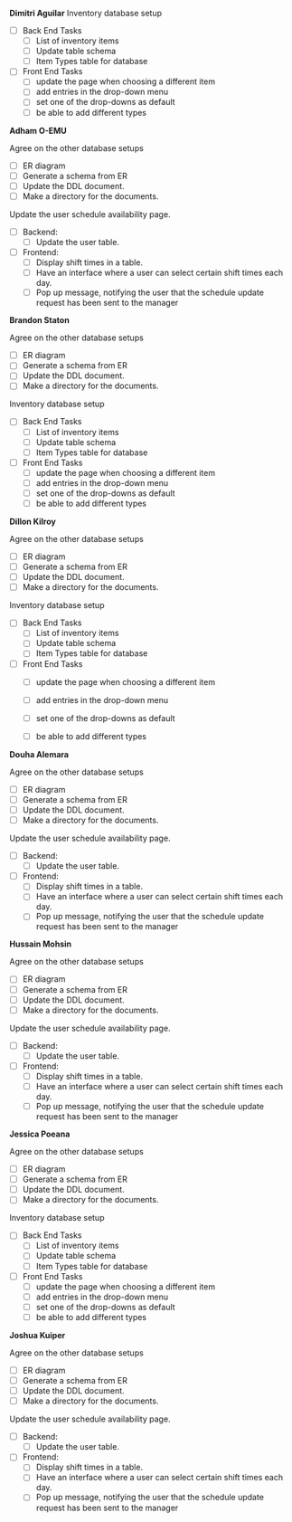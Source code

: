 **Dimitri Aguilar**
Inventory database setup
- [ ] Back End Tasks
  - [ ] List of inventory items
  - [ ] Update table schema
  - [ ] Item Types table for database
- [ ] Front End Tasks
  - [ ] update the page when choosing a different item
  - [ ] add entries in the drop-down menu
  - [ ] set one of the drop-downs as default
  - [ ] be able to add different types

**Adham O-EMU**

Agree on the other database setups
- [ ] ER diagram
- [ ] Generate a schema from ER
- [ ] Update the DDL document.
- [ ] Make a directory for the documents.

Update the user schedule availability page.
- [ ] Backend:
  - [ ] Update the user table.
- [ ] Frontend:
  - [ ] Display shift times in a table.
  - [ ] Have an interface where a user can select certain shift times each day.
  - [ ] Pop up message, notifying the user that the schedule update request has been sent to the manager

**Brandon Staton**

Agree on the other database setups
- [ ] ER diagram
- [ ] Generate a schema from ER
- [ ] Update the DDL document.
- [ ] Make a directory for the documents.

Inventory database setup
- [ ] Back End Tasks
  - [ ] List of inventory items
  - [ ] Update table schema
  - [ ] Item Types table for database
- [ ] Front End Tasks
  - [ ] update the page when choosing a different item
  - [ ] add entries in the drop-down menu
  - [ ] set one of the drop-downs as default
  - [ ] be able to add different types

**Dillon Kilroy**

Agree on the other database setups
- [ ] ER diagram
- [ ] Generate a schema from ER
- [ ] Update the DDL document.
- [ ] Make a directory for the documents.

Inventory database setup
- [ ] Back End Tasks
  - [ ] List of inventory items
  - [ ] Update table schema
  - [ ] Item Types table for database
- [ ] Front End Tasks
  - [ ] update the page when choosing a different item
  - [ ] add entries in the drop-down menu
  - [ ] set one of the drop-downs as default
  - [ ] be able to add different types


**Douha Alemara**

Agree on the other database setups
- [ ] ER diagram
- [ ] Generate a schema from ER
- [ ] Update the DDL document.
- [ ] Make a directory for the documents.

Update the user schedule availability page.
- [ ] Backend:
  - [ ] Update the user table.
- [ ] Frontend:
  - [ ] Display shift times in a table.
  - [ ] Have an interface where a user can select certain shift times each day.
  - [ ] Pop up message, notifying the user that the schedule update request has been sent to the manager

**Hussain Mohsin**

Agree on the other database setups
- [ ] ER diagram
- [ ] Generate a schema from ER
- [ ] Update the DDL document.
- [ ] Make a directory for the documents.

Update the user schedule availability page.
- [ ] Backend:
  - [ ] Update the user table.
- [ ] Frontend:
  - [ ] Display shift times in a table.
  - [ ] Have an interface where a user can select certain shift times each day.
  - [ ] Pop up message, notifying the user that the schedule update request has been sent to the manager

**Jessica Poeana**

Agree on the other database setups
- [ ] ER diagram
- [ ] Generate a schema from ER
- [ ] Update the DDL document.
- [ ] Make a directory for the documents.

Inventory database setup
- [ ] Back End Tasks
  - [ ] List of inventory items
  - [ ] Update table schema
  - [ ] Item Types table for database
- [ ] Front End Tasks
  - [ ] update the page when choosing a different item
  - [ ] add entries in the drop-down menu
  - [ ] set one of the drop-downs as default
  - [ ] be able to add different types

**Joshua Kuiper**

Agree on the other database setups
- [ ] ER diagram
- [ ] Generate a schema from ER
- [ ] Update the DDL document.
- [ ] Make a directory for the documents.

Update the user schedule availability page.
- [ ] Backend:
  - [ ] Update the user table.
- [ ] Frontend:
  - [ ] Display shift times in a table.
  - [ ] Have an interface where a user can select certain shift times each day.
  - [ ] Pop up message, notifying the user that the schedule update request has been sent to the manager
